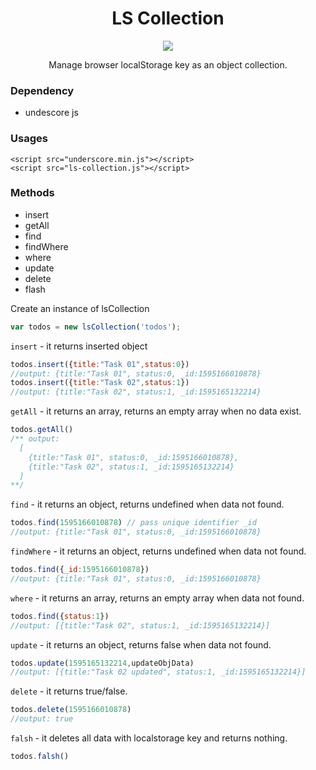 <h1 align="center">LS Collection</h1>
<p align="center">
    <a href="https://creativecommons.org/licenses/by/4.0/"><img src="https://badgen.net/badge/licence/CC BY 4.0/23BCCB" /></a>
</p>
<p align="center">Manage browser localStorage key as an object collection.</p>

### Dependency
- undescore js

### Usages
```markup
<script src="underscore.min.js"></script>
<script src="ls-collection.js"></script>
```

### Methods
- insert
- getAll
- find
- findWhere
- where
- update
- delete
- flash

Create an instance of lsCollection
```js
var todos = new lsCollection('todos');
```

`insert` - it returns inserted object
```js
todos.insert({title:"Task 01",status:0})
//output: {title:"Task 01", status:0, _id:1595166010878}
todos.insert({title:"Task 02",status:1})
//output: {title:"Task 02", status:1, _id:1595165132214}
```

`getAll` - it returns an array, returns an empty array when no data exist.
```js
todos.getAll()
/** output: 
  [
    {title:"Task 01", status:0, _id:1595166010878},
    {title:"Task 02", status:1, _id:1595165132214}
  ]
**/
```

`find` - it returns an object, returns undefined when data not found.
```js
todos.find(1595166010878) // pass unique identifier _id
//output: {title:"Task 01", status:0, _id:1595166010878}
```


`findWhere` - it returns an object, returns undefined when data not found.
```js
todos.find({_id:1595166010878})
//output: {title:"Task 01", status:0, _id:1595166010878}
```

`where` - it returns an array, returns an empty array when data not found.
```js
todos.find({status:1})
//output: [{title:"Task 02", status:1, _id:1595165132214}]
```
`update` - it returns an object, returns false when data not found.
```js
todos.update(1595165132214,updateObjData)
//output: [{title:"Task 02 updated", status:1, _id:1595165132214}]
```

`delete` - it returns true/false.
```js
todos.delete(1595166010878)
//output: true
```

`falsh` - it deletes all data with localstorage key and returns nothing.
```js
todos.falsh()
```